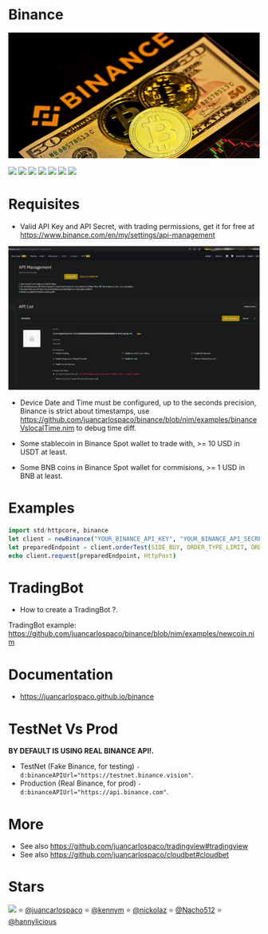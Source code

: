 # Binance

![](binance.jpg)

![](https://github.com/juancarlospaco/binance/actions/workflows/build.yml/badge.svg)
![](https://img.shields.io/github/languages/top/juancarlospaco/binance?style=for-the-badge)
![](https://img.shields.io/github/stars/juancarlospaco/binance?style=for-the-badge)
![](https://img.shields.io/github/languages/code-size/juancarlospaco/binance?style=for-the-badge)
![](https://img.shields.io/github/issues-raw/juancarlospaco/binance?style=for-the-badge)
![](https://img.shields.io/github/issues-pr-raw/juancarlospaco/binance?style=for-the-badge)
![](https://img.shields.io/github/last-commit/juancarlospaco/binance?style=for-the-badge)


# Requisites

- Valid API Key and API Secret, with trading permissions, get it for free at https://www.binance.com/en/my/settings/api-management

![](api_key_web.png)

- Device Date and Time must be configured, up to the seconds precision, Binance is strict about timestamps,
  use https://github.com/juancarlospaco/binance/blob/nim/examples/binanceVslocalTime.nim to debug time diff.

- Some stablecoin in Binance Spot wallet to trade with, >= 10 USD in USDT at least.
- Some BNB coins in Binance Spot wallet for commisions, >= 1 USD in BNB at least.


# Examples

```nim
import std/httpcore, binance
let client = newBinance("YOUR_BINANCE_API_KEY", "YOUR_BINANCE_API_SECRET")
let preparedEndpoint = client.orderTest(SIDE_BUY, ORDER_TYPE_LIMIT, ORDER_RESP_TYPE_FULL, $TIME_IN_FORCE_GTC, "1", "BTCUSDT", 0.1, 10_000.00)
echo client.request(preparedEndpoint, HttpPost)
```


# TradingBot

- How to create a TradingBot ?.

TradingBot example: https://github.com/juancarlospaco/binance/blob/nim/examples/newcoin.nim


# Documentation

- https://juancarlospaco.github.io/binance


# TestNet Vs Prod

**BY DEFAULT IS USING REAL BINANCE API!.**

- TestNet (Fake Binance, for testing) ` -d:binanceAPIUrl="https://testnet.binance.vision" `.
- Production (Real Binance, for prod) ` -d:binanceAPIUrl="https://api.binance.com" `.


# More

- See also https://github.com/juancarlospaco/tradingview#tradingview
- See also https://github.com/juancarlospaco/cloudbet#cloudbet


# Stars

![](https://starchart.cc/juancarlospaco/binance.svg)
:star: [@juancarlospaco](https://github.com/juancarlospaco '2022-02-15')
:star: [@kennym](https://github.com/kennym '2022-02-16')
:star: [@nickolaz](https://github.com/nickolaz '2022-02-18')
:star: [@Nacho512](https://github.com/Nacho512 '2022-02-20')
:star: [@hannylicious](https://github.com/hannylicious '2022-03-02')
